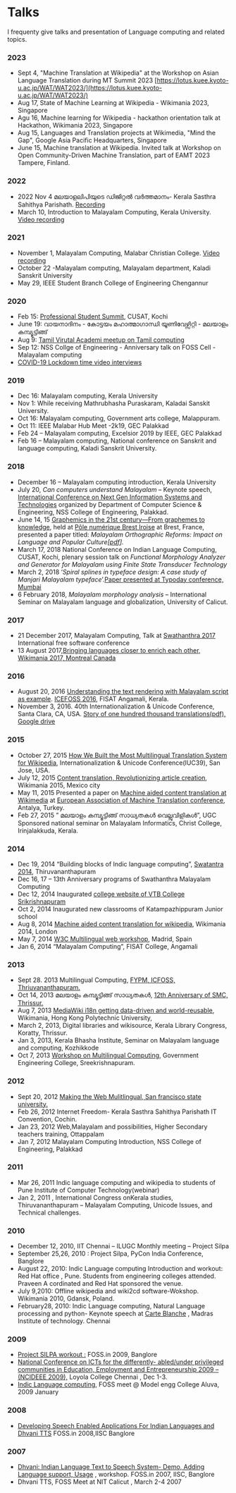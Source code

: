 # Talks

I frequenty give talks and presentation of Language computing and related topics.

### **2023**

* Sept 4, "Machine Translation at Wikipedia" at the Workshop on Asian Language Translation during MT Summit 2023 [https://lotus.kuee.kyoto-u.ac.jp/WAT/WAT2023/](https://lotus.kuee.kyoto-u.ac.jp/WAT/WAT2023/)
* Aug 17, State of Machine Learning at Wikipedia - Wikimania 2023, Singapore
* Agu 16, Machine learning for Wikipedia - hackathon orientation talk at Hackathon, Wikimania 2023, Singapore
* Aug 15, Languages and Translation projects at Wikimedia, "Mind the Gap", Google Asia Pacific Headquarters, Singapore
* June 15, Machine translation at Wikipedia. Invited talk at Workshop on Open Community-Driven Machine Translation, part of EAMT 2023 Tampere, Finland.

### 2022

* 2022 Nov 4 മലയാളലിപിയുടെ ഡിജിറ്റൽ വർത്തമാനം- Kerala Sasthra Sahithya Parishath. [Recording](https://www.youtube.com/watch?v=9F7nF82Jnhk)&#x20;
* March 10, Introduction to Malayalam Computing, Kerala University. [Video recording](https://www.youtube.com/watch?v=nM\_WyQQN2\_M)

### 2021

* November 1, Malayalam Computing, Malabar Christian College. [Video recording](https://www.youtube.com/watch?v=ox89Ia\_eGyw)
* October 22 -Malayalam computing, Malayalam department, Kaladi Sanskrit University
* May 29, IEEE Student Branch College of Engineering Chengannur

### 2020 <a href="#2020" id="2020"></a>

* Feb 15: [Professional Student Summit](https://thottingal.in/blog/2020/02/27/professional-student-summit/), CUSAT, Kochi
* June 19: വായനാദിനം - കോട്ടയം മഹാത്മാഗാന്ധി യൂണിവേഴ്സിറ്റി - മലയാളം കമ്പ്യൂട്ടിങ്ങ്
* Aug 9: [Tamil Virutal Academi meetup on Tamil computing](https://thottingal.in/blog/2020/08/20/tamil-computing-virtual-meetup/)
* Sep 12: NSS Collge of Engineering - Anniversary talk on FOSS Cell - Malayalam computing
* [COVID-19 Lockdown time video interviews](https://thottingal.in/blog/2020/06/20/video-interviews-smc-and-foss/)

### 2019 <a href="#2019" id="2019"></a>

* Dec 16: Malayalam computing, Kerala University
* Nov 1: While receiving Mathrubhasha Puraskaram, Kaladai Sanskit University.
* Oct 16: Malayalam computing, Government arts college, Malappuram.
* Oct 11: IEEE Malabar Hub Meet -2k19, GEC Palakkad
* Feb 24 – Malayalam computing,  Excelsior 2019 by IEEE, GEC Palakkad
* Feb 16 – Malayalam computing, National conference on Sanskrit and language computing, Kaladi Sanskrit University.

### 2018 <a href="#2018" id="2018"></a>

* December 16 – Malayalam computing introduction, Kerala University
* July 20, _Can computers understand Malayalam_ – Keynote speech, [International Conference on Next Gen Information Systems and Technologies](http://ngist18.com/) organized by Department of Computer Science & Engineering, NSS College of Engineering, Palakkad.
* June 14, 15 [Graphemics in the 21st century—From graphemes to knowledge](http://conferences.telecom-bretagne.eu/grafematik/), held at [Pôle numérique Brest Iroise](https://campusnumerique-carte.u-bretagneloire.fr/Plouzane.TA\_Pole\_Iroise.html) at Brest, France, presented a paper titled: _Malayalam Orthographic Reforms: Impact on Language and Popular Culture\[_[_pdf_](https://thottingal.in/documents/Malayalam%20Orthographic%20Reforms\_%20Impact%20on%20Language%20and%20Popular%20Culture.pdf)_]._
* March 17, 2018 National Conference on Indian Language Computing, CUSAT, Kochi, plenary session talk on  _Functional Morphology Analyzer and Generator for Malayalam using Finite State Transducer Technology_
* March 2, 2018 ‘_Spiral splines in typeface design: A case study of Manjari Malayalam typeface_’.[Paper presented at Typoday conference, Mumbai](https://thottingal.in/blog/2018/03/04/typoday-2018/)
* 6 February 2018, _Malayalam morphology analysis_ – International Seminar on Malayalam language and globalization, University of Calicut.

### 2017 <a href="#2017" id="2017"></a>

* 21 December  2017, Malayalam Computing, Talk at [Swathanthra 2017](https://swatantra.net.in/) International free software conference
* 13 August 2017,[Bringing languages closer to enrich each other, Wikimania 2017, Montreal Canada](https://wikimania2017.wikimedia.org/wiki/Submissions/Bringing\_languages\_closer\_to\_enrich\_each\_other)

### 2016 <a href="#2016" id="2016"></a>

* August 20, 2016 [Understanding the text rendering with Malayalam script as example](http://thottingal.in/presentations/Malayalam\_Text\_Rendering.pdf). [ICEFOSS 2016](http://icefoss.fisat.ac.in/), FISAT Angamali, Kerala.
* November 3, 2016. 40th Internationalization & Unicode Conference, Santa Clara, CA, USA. [Story of one hundred thousand translations(pdf),](http://www.unicodeconference.org/presentations/S8T1-Thottingal.pdf) [Google drive](https://docs.google.com/presentation/d/1\_lG\_qvmpJqEaus1dGWI0xQehRuzSo8hcChpJW-m8j-c/edit#slide=id.gb6182c216\_3\_8)

### 2015 <a href="#2015" id="2015"></a>

* October 27, 2015  [How We Built the Most Multilingual Translation System for Wikipedia](https://docs.google.com/presentation/d/1uLy-euyn1m0ku\_qMO0t0nWzES\_36vslC5N4H7VQQgeQ/), Internationalization & Unicode Conference(IUC39), San Jose, USA.
* July 12, 2015 [Content translation, Revolutionizing article creation](https://wikimania2015.wikimedia.org/wiki/Submissions/Revolutionizing\_article\_creation\_using\_Content\_Translation), Wikimania 2015, Mexico city
* May 11, 2015 Presented a paper on [Machine aided content translation at Wikimedia](http://thottingal.in/documents/eamt2015\_cx.pdf) at [European Association of Machine Translation conference](http://eamt2015.org/), Antalya, Turkey.
* Feb 27, 2015 ” മലയാളം കമ്പ്യൂട്ടിങ്ങ് സാധ്യതകള്‍ വെല്ലുവിളികള്‍”, UGC Sponsored national seminar on Malayalam Informatics, Christ College, Irinjalakkuda, Kerala.

### 2014 <a href="#2014" id="2014"></a>

* Dec 19, 2014 “Building blocks of Indic language computing”, [Swatantra 2014](http://icfoss.in/fs2014/prog.html), Thiruvananthapuram
* Dec 16, 17 – 13th Anniversary programs of Swathanthra Malayalam Computing
* Dec 12, 2014 Inaugurated [college website of VTB College Srikrishnapuram](http://vtb.ac.in/)
* Oct 2, 2014 Inaugurated new classrooms of Katampazhippuram Junior school
* Aug 8, 2014 [Machine aided content translation for wikipedia](http://thottingal.in/blog/2014/08/18/talk-at-wikimania-2014/), Wikimania 2014, London
* May 7, 2014 [W3C Multilingual web workshop](http://www.multilingualweb.eu/documents/2014-madrid-workshop/2014-madrid-program), Madrid, Spain
* Jan 6, 2014 “Malayalam Computing”, FISAT College, Angamali&#x20;

### 2013 <a href="#2013" id="2013"></a>

* Sept 28. 2013 Multilingual Computing, [FYPM, ICFOSS, Thriuvananthapuram.](http://programs.icfoss.org/fypm2013/schedule.html)
* Oct 14, 2013  മലയാളം കമ്പ്യൂട്ടിങ്ങ് സാധ്യതകള്‍, [12th Anniversary of SMC, Thrissur.](http://12.smc.org.in/)
* Aug 7, 2013  [MediaWiki i18n getting data-driven and world-reusable](https://wikimania2013.wikimedia.org/wiki/Submissions/MediaWiki\_i18n\_getting\_data-driven\_and\_world-reusable), Wikimania, Hong Kong Polytechnic University,
* March 2, 2013, Digital libraries and wikisource, Kerala Library Congress, Koratty, Thrissur.
* Jan 3, 2013, Kerala Bhasha Institute, Seminar on Malayalam language and computing, Kozhikkode
* Oct 7, 2013 [Workshop on Multilingual Computing](http://www.simplegroups.in/2013/10/workshop-on-multilingual-computing.html), Government Engineering College, Sreekrishnapuram.

### 2012 <a href="#2012" id="2012"></a>

* Sept 20, 2012 [Making the Web Mulitlingual, San francisco state university.](http://commons.sfsu.edu/event/making-web-multilingual-wikipedia)
* Feb 26, 2012 Internet Freedom- Kerala Sasthra Sahithya Parishath IT Convention, Cochin.
* Jan 23, 2012 Web,Malayalam and possibilities, Higher Secondary teachers training, Ottappalam
* Jan 7, 2012 Malayalam Computing Introduction, NSS College of Engineering, Palakkad

### 2011 <a href="#2011" id="2011"></a>

* Mar 26, 2011 Indic language computing and wikipedia to students of Pune Institute of Computer Technology(webinar)
* Jan 2,  2011 , International Congress onKerala studies, Thiruvananthapuram – Malayalam Computing, Unicode Issues, and Technical challenges.

### 2010 <a href="#2010" id="2010"></a>

* December 12, 2010,  IIT Chennai – ILUGC Monthly meeting – Project Silpa
* September 25,26, 2010 : Project Silpa, PyCon India Conference, Banglore
* August 22, 2010:  Indic Language computing Introduction and workout: Red Hat office , Pune. Students from engineering colleges attended. Praveen A cordinated and Red Hat sponsored the venue.
* July 9,2010:  Offline wikipedia and wiki2cd software-Wokshop. Wikimania 2010, Gdansk, Poland.
* February28, 2010: Indic Language computing, Natural Language processing and python- Keynote speech at [Carte Blanche](http://www.cb.csmit.org/cbx/) , Madras Institute of technology. Chennai

### 2009 <a href="#2009" id="2009"></a>

* [Project SILPA workout :](http://foss.in/2009/schedules/talkdetailspub.php?talkid=70) FOSS.in 2009, Banglore
* [National Conference on ICTs for the differently- abled/under privileged communities in Education, Employment and Entrepreneurship 2009 – (NCIDEEE 2009),](http://cis-india.org/events/ncideee-2009) Loyola College Chennai , Dec 1-3.
* [Indic Language computing](http://www.sarathlakshman.info/2009/01/28/fossmeet-mec-is-over/), FOSS meet @ Model engg College Aluva, 2009 January

### 2008 <a href="#2008" id="2008"></a>

* [Developing Speech Enabled Applications For Indian Languages and Dhvani TTS](http://foss.in/2008/register/speakers/talkdetailspub.php?talkid=586) FOSS.in 2008,IISC Banglore

### 2007 <a href="#2007" id="2007"></a>

* [Dhvani: Indian Language Text to Speech System- Demo, Adding Language support, Usage](http://foss.in/2007/register/speakers/talkdetailspub.php?talkid=370) , workshop. FOSS.in 2007, IISC, Banglore
* Dhvani TTS, FOSS Meet at NIT Calicut , March 2-4 2007
